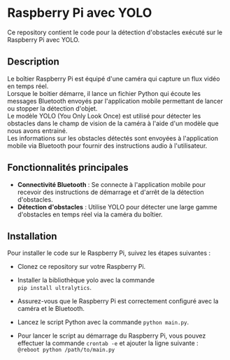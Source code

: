 # Raspberry Pi avec YOLO

Ce repository contient le code pour la détection d'obstacles exécuté sur le Raspberry Pi avec YOLO.

## Description

Le boîtier Raspberry Pi est équipé d'une caméra qui capture un flux vidéo en temps réel. \
Lorsque le boitier démarre, il lance un fichier Python qui écoute les messages Bluetooth envoyés par l'application mobile permettant de lancer ou stopper la détection d'objet.\
Le modèle YOLO (You Only Look Once) est utilisé pour détecter les obstacles dans le champ de vision de la caméra à l'aide d'un modèle que nous avons entrainé. \
Les informations sur les obstacles détectés sont envoyées à l'application mobile via Bluetooth pour fournir des instructions audio à l'utilisateur. 

## Fonctionnalités principales

- **Connectivité Bluetooth** : Se connecte à l'application mobile pour recevoir des instructions de démarrage et d'arrêt de la détection d'obstacles.
- **Détection d'obstacles** : Utilise YOLO pour détecter une large gamme d'obstacles en temps réel via la caméra du boîtier.


## Installation

Pour installer le code sur le Raspberry Pi, suivez les étapes suivantes :
- Clonez ce repository sur votre Raspberry Pi.
- Installer la bibliothèque yolo avec la commande \
`pip install ultralytics`.
- Assurez-vous que le Raspberry Pi est correctement configuré avec la caméra et le Bluetooth.
- Lancez le script Python avec la commande `python main.py`.

- Pour lancer le script au démarrage du Raspberry Pi, vous pouvez effectuer la commande  `crontab -e` et ajouter la ligne suivante : \
`@reboot python /path/to/main.py`